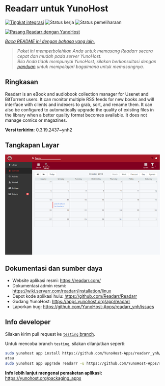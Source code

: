 <!--
N.B.: README ini dibuat secara otomatis oleh <https://github.com/YunoHost/apps/tree/master/tools/readme_generator>
Ini TIDAK boleh diedit dengan tangan.
-->

# Readarr untuk YunoHost

[![Tingkat integrasi](https://apps.yunohost.org/badge/integration/readarr)](https://ci-apps.yunohost.org/ci/apps/readarr/)
![Status kerja](https://apps.yunohost.org/badge/state/readarr)
![Status pemeliharaan](https://apps.yunohost.org/badge/maintained/readarr)

[![Pasang Readarr dengan YunoHost](https://install-app.yunohost.org/install-with-yunohost.svg)](https://install-app.yunohost.org/?app=readarr)

*[Baca README ini dengan bahasa yang lain.](./ALL_README.md)*

> *Paket ini memperbolehkan Anda untuk memasang Readarr secara cepat dan mudah pada server YunoHost.*  
> *Bila Anda tidak mempunyai YunoHost, silakan berkonsultasi dengan [panduan](https://yunohost.org/install) untuk mempelajari bagaimana untuk memasangnya.*

## Ringkasan

Readarr is an eBook and audiobook collection manager for Usenet and BitTorrent users. It can monitor multiple RSS feeds for new books and will interface with clients and indexers to grab, sort, and rename them. It can also be configured to automatically upgrade the quality of existing files in the library when a better quality format becomes available. It does not manage comics or magazines.

**Versi terkirim:** 0.3.19.2437~ynh2

## Tangkapan Layar

![Tangkapan Layar pada Readarr](./doc/screenshots/calendar.png)

## Dokumentasi dan sumber daya

- Website aplikasi resmi: <https://readarr.com/>
- Dokumentasi admin resmi: <https://wiki.servarr.com/readarr/installation/linux>
- Depot kode aplikasi hulu: <https://github.com/Readarr/Readarr>
- Gudang YunoHost: <https://apps.yunohost.org/app/readarr>
- Laporkan bug: <https://github.com/YunoHost-Apps/readarr_ynh/issues>

## Info developer

Silakan kirim pull request ke [`testing` branch](https://github.com/YunoHost-Apps/readarr_ynh/tree/testing).

Untuk mencoba branch `testing`, silakan dilanjutkan seperti:

```bash
sudo yunohost app install https://github.com/YunoHost-Apps/readarr_ynh/tree/testing --debug
atau
sudo yunohost app upgrade readarr -u https://github.com/YunoHost-Apps/readarr_ynh/tree/testing --debug
```

**Info lebih lanjut mengenai pemaketan aplikasi:** <https://yunohost.org/packaging_apps>
